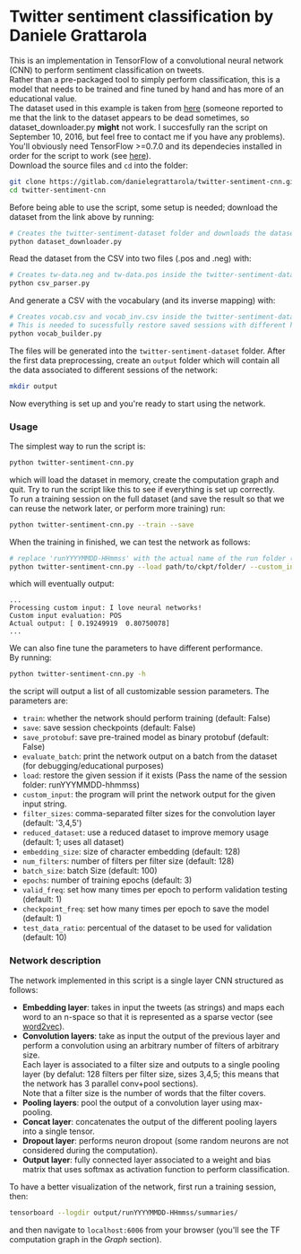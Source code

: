 # Twitter sentiment classification by Daniele Grattarola
This is an implementation in TensorFlow of a convolutional neural network (CNN) to perform sentiment classification on tweets.   
Rather than a pre-packaged tool to simply perform classification, this is a model that needs to be trained and fine tuned by hand and has more of an educational value.    
The dataset used in this example is taken from [here](http://thinknook.com/twitter-sentiment-analysis-training-corpus-dataset-2012-09-22/) (someone reported to me that the link to the dataset appears to be dead sometimes, so dataset_downloader.py **might** not work. I succesfully ran the script on September 10, 2016, but feel free to contact me if you have any problems).    
You'll obviously need TensorFlow >=0.7.0 and its dependecies installed in order for the script to work (see [here](https://www.tensorflow.org/)).   
Download the source files and `cd` into the folder:
```sh
git clone https://gitlab.com/danielegrattarola/twitter-sentiment-cnn.git
cd twitter-sentiment-cnn
```
Before being able to use the script, some setup is needed; download the dataset from the link above by running: 
```sh
# Creates the twitter-sentiment-dataset folder and downloads the dataset csv
python dataset_downloader.py
```
Read the dataset from the CSV into two files (.pos and .neg) with:
```sh
# Creates tw-data.neg and tw-data.pos inside the twitter-sentiment-dataset folder
python csv_parser.py
```
And generate a CSV with the vocabulary (and its inverse mapping) with:
```sh
# Creates vocab.csv and vocab_inv.csv inside the twitter-sentiment-dataset folder
# This is needed to sucessfully restore saved sessions with different hyperparameters
python vocab_builder.py
```
The files will be generated into the `twitter-sentiment-dataset` folder. 
After the first data preprocessing, create an `output` folder which will contain all the data associated to different sessions of the network:
```sh
mkdir output
```
Now everything is set up and you're ready to start using the network. 

### Usage
The simplest way to run the script is:
```sh
python twitter-sentiment-cnn.py
```
which will load the dataset in memory, create the computation graph and quit. Try to run the script like this to see if everything is set up correctly.  
To run a training session on the full dataset (and save the result so that we can reuse the network later, or perform more training) run:
```sh
python twitter-sentiment-cnn.py --train --save
```
When the training in finished, we can test the network as follows:
```sh
# replace 'runYYYYMMDD-HHmmss' with the actual name of the run folder (not the path, just the name of the folder)
python twitter-sentiment-cnn.py --load path/to/ckpt/folder/ --custom_input 'I love neural networks!'
```
which will eventually output: 
```
...
Processing custom input: I love neural networks!
Custom input evaluation: POS
Actual output: [ 0.19249919  0.80750078]
...
```
We can also fine tune the parameters to have different performance.   
By running: 
```sh 
python twitter-sentiment-cnn.py -h
```
the script will output a list of all customizable session parameters. The parameters are: 
- `train`: whether the network should perform training (default: False)
- `save`: save session checkpoints (default: False)
- `save_protobuf`: save pre-trained model as binary protobuf (default: False)
- `evaluate_batch`: print the network output on a batch from the dataset (for debugging/educational purposes)
- `load`: restore the given session if it exists (Pass the name of the session folder: runYYYMMDD-hhmmss)
- `custom_input`: the program will print the network output for the given input string.
- `filter_sizes`: comma-separated filter sizes for the convolution layer (default: '3,4,5')
- `reduced_dataset`: use a reduced dataset to improve memory usage (default: 1; uses all dataset)
- `embedding_size`: size of character embedding (default: 128)
- `num_filters`: number of filters per filter size (default: 128)
- `batch_size`: batch Size (default: 100)
- `epochs`: number of training epochs (default: 3)
- `valid_freq`: set how many times per epoch to perform validation testing (default: 1)
- `checkpoint_freq`: set how many times per epoch to save the model (default: 1)
- `test_data_ratio`: percentual of the dataset to be used for validation (default: 10)

### Network description
The network implemented in this script is a single layer CNN structured as follows: 
- **Embedding layer**: takes in input the tweets (as strings) and maps each word to an n-space so that it is represented as a sparse vector (see [word2vec](https://en.wikipedia.org/wiki/Word2vec)).
- **Convolution layers**: take as input the output of the previous layer and perform a convolution using an arbitrary number of filters of arbitrary size.   
Each layer is associated to a filter size and outputs to a single pooling layer (by defalut: 128 filters per filter size, sizes 3,4,5; this means that the network has 3 parallel conv+pool sections).    
Note that a filter size is the number of words that the filter covers. 
- **Pooling layers**: pool the output of a convolution layer using max-pooling. 
- **Concat layer**: concatenates the output of the different pooling layers into a single tensor. 
- **Dropout layer**: performs neuron dropout (some random neurons are not considered during the computation).
- **Output layer**: fully connected layer associated to a weight and bias matrix that uses softmax as activation function to perform classification. 

To have a better visualization of the network, first run a training session, then:
```sh
tensorboard --logdir output/runYYYYMMDD-HHmmss/summaries/
```
and then navigate to `localhost:6006` from your browser (you'll see the TF computation graph in the *Graph* section). 